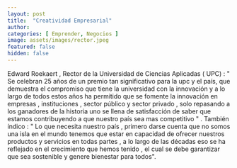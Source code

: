 ```yaml
---
layout: post
title:  "Creatividad Empresarial"
author: 
categories: [ Emprender, Negocios ]
image: assets/images/rector.jpeg
featured: false
hidden: false
---
```

Edward Roekaert , Rector de la Universidad de Ciencias Aplicadas ( UPC) : " Se celebran 25 años de un premio tan significativo para la upc y el país, que demuestra el compromiso que tiene la universidad con la innovación y a lo largo de todos estos años ha permitido que se fomente la innovación en  empresas , instituciones , sector público y sector privado , solo repasando a los ganadores de la historia uno se llena de satisfacción de saber que estamos contribuyendo a que nuestro país sea mas competitivo " . También índico : "  Lo que necesita nuestro país , primero darse cuenta que no somos una isla en el mundo tenemos que estar en capacidad de ofrecer nuestros productos y servicios en todas partes , a lo largo de las décadas  eso se ha reflejado en el crecimiento que hemos tenido , el cual se debe garantizar que sea sostenible y genere bienestar para todos".
